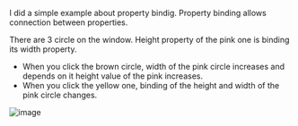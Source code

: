 I did a simple example about property bindig. Property binding allows connection between properties. 

There are 3 circle on the window. Height property of the pink one is binding its width property. 

- When you click the brown circle, width of the pink circle increases and depends on it height value of the pink increases. 
- When you click the yellow one, binding of the height and width of the pink circle changes. 

![image](https://github.com/user-attachments/assets/42678b12-bded-4207-8d62-3f693f65545c)
